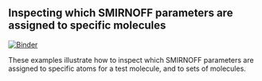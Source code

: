 ## Inspecting which SMIRNOFF parameters are assigned to specific molecules

[![Binder](https://mybinder.org/badge_logo.svg)](https://mybinder.org/v2/gh/openforcefield/openforcefield/d129d0c1f3399aa3e2611443210fce526bc62dd6)

These examples illustrate how to inspect which SMIRNOFF parameters are assigned to specific atoms for a test molecule, and to sets of molecules.
